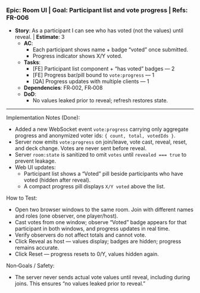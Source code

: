 ### Epic: Room UI | **Goal**: Participant list and vote progress | **Refs**: FR-006
- **Story**: As a participant I can see who has voted (not the values) until reveal. | **Estimate**: 3
  - **AC**:
    - Each participant shows name + badge “voted” once submitted.
    - Progress indicator shows X/Y voted.
  - **Tasks**:
    - [FE] Participant list component + “has voted” badges — 2
    - [FE] Progress bar/pill bound to `vote:progress` — 1
    - [QA] Progress updates with multiple clients — 1
  - **Dependencies**: FR‑002, FR‑008
  - **DoD**:
    - No values leaked prior to reveal; refresh restores state.

---

Implementation Notes (Done):
- Added a new WebSocket event `vote:progress` carrying only aggregate progress and anonymized voter ids: `{ count, total, votedIds }`.
- Server now emits `vote:progress` on join/leave, vote cast, reveal, reset, and deck change. Votes are never sent before reveal.
- Server `room:state` is sanitized to omit `votes` until `revealed === true` to prevent leakage.
- Web UI updates:
  - Participant list shows a “Voted” pill beside participants who have voted (hidden after reveal).
  - A compact progress pill displays `X/Y voted` above the list.

How to Test:
- Open two browser windows to the same room. Join with different names and roles (one observer, one player/host).
- Cast votes from one window; observe “Voted” badge appears for that participant in both windows, and progress updates in real time.
- Verify observers do not affect totals and cannot vote.
- Click Reveal as host — values display; badges are hidden; progress remains accurate.
- Click Reset — progress resets to 0/Y, values hidden again.

Non‑Goals / Safety:
- The server never sends actual vote values until reveal, including during joins. This ensures “no values leaked prior to reveal.”
